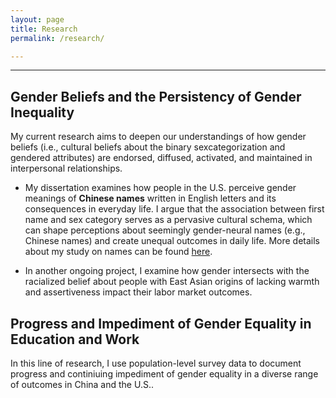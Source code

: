 ```yaml
---
layout: page
title: Research
permalink: /research/

---
```


---

## **Gender Beliefs and the Persistency of Gender Inequality**

My current research aims to deepen our understandings of how gender beliefs (i.e., cultural beliefs about the binary sexcategorization and gendered attributes) are endorsed, diffused, activated, and maintained in interpersonal relationships.

* My dissertation examines how people in the U.S. perceive gender meanings of **Chinese names** written in English letters and its consequences in everyday life. I argue that the association between first name and sex category serves as a pervasive cultural schema, which can shape perceptions about seemingly gender-neural names (e.g., Chinese names) and create unequal outcomes in daily life. More details about my study on names can be found [here](https://yaoman1324.github.io/names/).

* In another ongoing project, I examine how gender intersects with the racialized belief about people with East Asian origins of lacking warmth and assertiveness impact their labor market outcomes.

## **Progress and Impediment of Gender Equality in Education and Work**

In this line of research, I use population-level survey data to document progress and continiuing impediment of gender equality in a diverse range of outcomes in China and the U.S..

